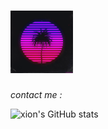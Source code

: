 # <img src="https://github.com/xion2664/xion2664/blob/main/original.gif" width="100px">

*contact me :*

![xion's GitHub stats](https://github-readme-stats.vercel.app/api?username=xion2664&theme=midnight-purple&show_icons=true)
